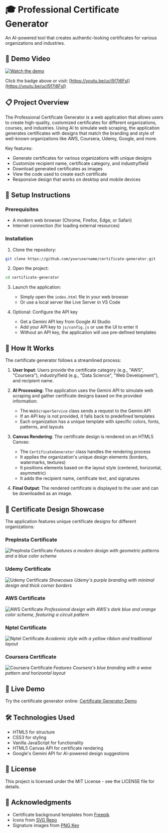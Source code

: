# 🎓 Professional Certificate Generator

An AI-powered tool that creates authentic-looking certificates for various organizations and industries.

## 🎥 Demo Video
[![Watch the demo](https://img.shields.io/badge/YouTube-Watch%20Demo-red?style=for-the-badge&logo=youtube)](https://youtu.be/ucI5f7i6FsI)

Click the badge above or visit: [https://youtu.be/ucI5f7i6FsI](https://youtu.be/ucI5f7i6FsI)

## 📋 Project Overview

The Professional Certificate Generator is a web application that allows users to create high-quality, customized certificates for different organizations, courses, and industries. Using AI to simulate web scraping, the application generates certificates with designs that match the branding and style of well-known organizations like AWS, Coursera, Udemy, Google, and more.

Key features:
- Generate certificates for various organizations with unique designs
- Customize recipient name, certificate category, and industry/field
- Download generated certificates as images
- View the code used to create each certificate
- Responsive design that works on desktop and mobile devices

## 🔧 Setup Instructions

### Prerequisites
- A modern web browser (Chrome, Firefox, Edge, or Safari)
- Internet connection (for loading external resources)

### Installation

1. Clone the repository:
```bash
git clone https://github.com/yourusername/certificate-generator.git
```

2. Open the project:
```bash
cd certificate-generator
```

3. Launch the application:
   - Simply open the `index.html` file in your web browser
   - Or use a local server like Live Server in VS Code

4. Optional: Configure the API key
   - Get a Gemini API key from Google AI Studio
   - Add your API key to `js/config.js` or use the UI to enter it
   - Without an API key, the application will use pre-defined templates

## 🧠 How It Works

The certificate generator follows a streamlined process:

1. **User Input**: Users provide the certificate category (e.g., "AWS", "Coursera"), industry/field (e.g., "Data Science", "Web Development"), and recipient name.

2. **AI Processing**: The application uses the Gemini API to simulate web scraping and gather certificate designs based on the provided information:
   - The `WebScraperService` class sends a request to the Gemini API
   - If an API key is not provided, it falls back to predefined templates
   - Each organization has a unique template with specific colors, fonts, patterns, and layouts

3. **Canvas Rendering**: The certificate design is rendered on an HTML5 Canvas:
   - The `CertificateGenerator` class handles the rendering process
   - It applies the organization's unique design elements (borders, watermarks, textures)
   - It positions elements based on the layout style (centered, horizontal, asymmetric)
   - It adds the recipient name, certificate text, and signatures

4. **Final Output**: The rendered certificate is displayed to the user and can be downloaded as an image.

## 📸 Certificate Design Showcase

The application features unique certificate designs for different organizations:

### PrepInsta Certificate
![PrepInsta Certificate](assets/screenshots/Prepinsta.png)
*Features a modern design with geometric patterns and a blue color scheme*

### Udemy Certificate
![Udemy Certificate](assets/screenshots/Udemy.png)
*Showcases Udemy's purple branding with minimal design and thick corner borders*

### AWS Certificate
![AWS Certificate](assets/screenshots/AWS.png)
*Professional design with AWS's dark blue and orange color scheme, featuring a circuit pattern*

### Nptel Certificate
![Nptel Certificate](assets/screenshots/Nptel.png)
*Academic style with a yellow ribbon and traditional layout*

### Coursera Certificate
![Coursera Certificate](assets/screenshots/Coursera.png)
*Features Coursera's blue branding with a wave pattern and horizontal layout*

## 🔗 Live Demo

Try the certificate generator online: [Certificate Generator Demo](https://youtu.be/ucI5f7i6FsI)

## 🛠️ Technologies Used

- HTML5 for structure
- CSS3 for styling
- Vanilla JavaScript for functionality
- HTML5 Canvas API for certificate rendering
- Google's Gemini API for AI-powered design suggestions

## 📝 License

This project is licensed under the MIT License - see the LICENSE file for details.

## 🙏 Acknowledgments

- Certificate background templates from [Freepik](https://www.freepik.com/)
- Icons from [SVG Repo](https://www.svgrepo.com/)
- Signature images from [PNG Key](https://www.pngkey.com/) 